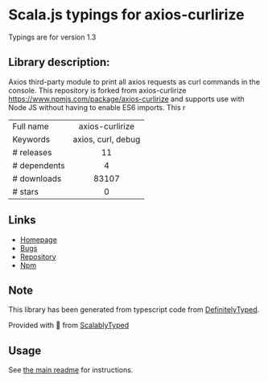 
# Scala.js typings for axios-curlirize

Typings are for version 1.3

## Library description:
Axios third-party module to print all axios requests as curl commands in the console. This repository is forked from axios-curlirize <https://www.npmjs.com/package/axios-curlirize> and supports use with Node JS without having to enable ES6 imports. This r

|                    |                 |
| ------------------ | :-------------: |
| Full name          | axios-curlirize |
| Keywords           | axios, curl, debug |
| # releases         | 11 |
| # dependents       | 4 |
| # downloads        | 83107 |
| # stars            | 0 |

## Links
- [Homepage](https://github.com/delirius325/axios-curlirize#readme)
- [Bugs](https://github.com/delirius325/axios-curlirize/issues)
- [Repository](https://github.com/delirius325/axios-curlirize)
- [Npm](https://www.npmjs.com/package/axios-curlirize)
    


## Note
This library has been generated from typescript code from [DefinitelyTyped](https://definitelytyped.org).

Provided with :purple_heart: from [ScalablyTyped](https://github.com/oyvindberg/ScalablyTyped)

## Usage
See [the main readme](../../readme.md) for instructions.


